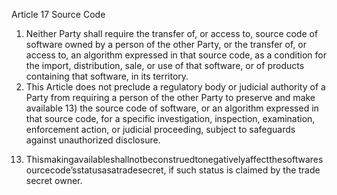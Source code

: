 Article 17 Source Code
1. Neither Party shall require the transfer of, or access to, source code of software owned by a person of the other Party, 
or the transfer of, or access to, an algorithm expressed in that source code, as a condition for the import, 
distribution, sale, or use of that software, or of products containing that software, in its territory.
2. This Article does not preclude a regulatory body or judicial authority of a Party from requiring a person 
of the other Party to preserve and make available 13) the source code of software, 
or an algorithm expressed in that source code, for a specific investigation, inspection, examination, enforcement action, 
or judicial proceeding, subject to safeguards against unauthorized disclosure.

13) Thismakingavailableshallnotbeconstruedtonegativelyaffectthesoftwaresourcecode’sstatusasatradesecret, 
if such status is claimed by the trade secret owner.
